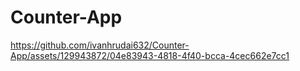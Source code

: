 # Counter-App

https://github.com/ivanhrudai632/Counter-App/assets/129943872/04e83943-4818-4f40-bcca-4cec662e7cc1
